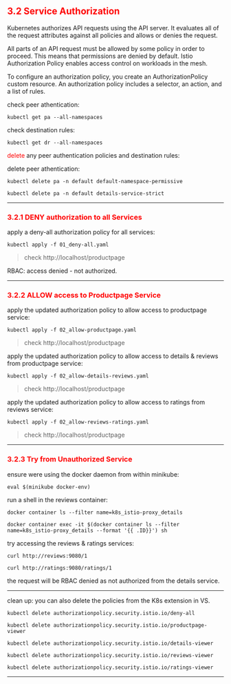 ## <font color='red'> 3.2 Service Authorization </font>
Kubernetes authorizes API requests using the API server. It evaluates all of the request attributes against all policies and allows or denies the request.  

All parts of an API request must be allowed by some policy in order to proceed. This means that permissions are denied by default.
Istio Authorization Policy enables access control on workloads in the mesh.  

To configure an authorization policy, you create an AuthorizationPolicy custom resource. An authorization policy includes a selector, an action, and a list of rules.

check peer athentication:
```
kubectl get pa --all-namespaces
```
check destination rules:
```
kubectl get dr --all-namespaces
```

<font color="red"> delete </font>any peer authentication policies and destination rules:  

delete peer athentication:
```
kubectl delete pa -n default default-namespace-permissive

kubectl delete pa -n default details-service-strict
```
---

### <font color='red'> 3.2.1 DENY authorization to all Services </font>

apply a deny-all authorization policy for all services:
```
kubectl apply -f 01_deny-all.yaml
```
> check http://localhost/productpage  

RBAC: access denied - not authorized.  

---

### <font color='red'>3.2.2 ALLOW access to Productpage Service </font>

apply the updated authorization policy to allow access to productpage service:
```
kubectl apply -f 02_allow-productpage.yaml
```
> check http://localhost/productpage  

apply the updated authorization policy to allow access to details & reviews from productpage service:
```
kubectl apply -f 02_allow-details-reviews.yaml
```
> check http://localhost/productpage  

apply the updated authorization policy to allow access to ratings from reviews service:
```
kubectl apply -f 02_allow-reviews-ratings.yaml
```
> check http://localhost/productpage  
---

### <font color='red'> 3.2.3 Try from Unauthorized Service </font>
ensure were using the docker daemon from within minikube:
```
eval $(minikube docker-env)
```
run a shell in the reviews container:
```
docker container ls --filter name=k8s_istio-proxy_details
```
```
docker container exec -it $(docker container ls --filter name=k8s_istio-proxy_details --format '{{ .ID}}') sh
```
try accessing the reviews & ratings services:
```
curl http://reviews:9080/1
```
```
curl http://ratings:9080/ratings/1
```

the request will be RBAC denied as not authorized from the details service. 

---

clean up:
you can also delete the policies from the K8s extension in VS.

```
kubectl delete authorizationpolicy.security.istio.io/deny-all
```
```
kubectl delete authorizationpolicy.security.istio.io/productpage-viewer
```
```
kubectl delete authorizationpolicy.security.istio.io/details-viewer
```
```
kubectl delete authorizationpolicy.security.istio.io/reviews-viewer
```
```
kubectl delete authorizationpolicy.security.istio.io/ratings-viewer
```
---